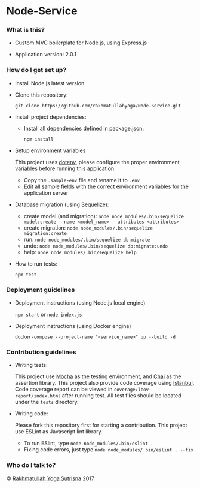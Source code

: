 # Node-Service #

### What is this? ###

* Custom MVC boilerplate for Node.js, using Express.js

* Application version: 2.0.1

### How do I get set up? ###

* Install Node.js latest version

* Clone this repository:

    `git clone https://github.com/rakhmatullahyoga/Node-Service.git`
    
* Install project dependencies:
    
    - Install all dependencies defined in package.json:
    
        `npm install`
    
* Setup environment variables

    This project uses [dotenv](https://www.npmjs.com/package/dotenv), please configure the proper environment variables before running this application.
    
    - Copy the `.sample-env` file and rename it to `.env`
    - Edit all sample fields with the correct environment variables for the application server
    
* Database migration (using [Sequelize](http://docs.sequelizejs.com)):

    - create model (and migration): `node node_modules/.bin/sequelize model:create --name <model_name> --attributes <attributes>`
    - create migration: `node node_modules/.bin/sequelize migration:create`
    - run: `node node_modules/.bin/sequelize db:migrate`
    - undo: `node node_modules/.bin/sequelize db:migrate:undo`
    - help: `node node_modules/.bin/sequelize help`

* How to run tests:

    `npm test`

### Deployment guidelines ###

* Deployment instructions (using Node.js local engine)

    `npm start` or `node index.js`
    
* Deployment instructions (using Docker engine)

    `docker-compose --project-name "<service_name>" up --build -d`

### Contribution guidelines ###

* Writing tests:

    This project use [Mocha](http://mochajs.org/) as the testing environment, and [Chai](http://chaijs.com/) as the assertion library.
    This project also provide code coverage using [Istanbul](https://www.npmjs.com/package/istanbul).
    Code coverage report can be viewed in `coverage/lcov-report/index.html` after running test.
    All test files should be located under the `tests` directory.

* Writing code:

    Please fork this repository first for starting a contribution. This project use ESLint as Javascript lint library.
    
    - To run ESlint, type `node node_modules/.bin/eslint .`
    - Fixing code errors, just type `node node_modules/.bin/eslint . --fix`

### Who do I talk to? ###

&copy; [Rakhmatullah Yoga Sutrisna](https://github.com/rakhmatullahyoga/) 2017